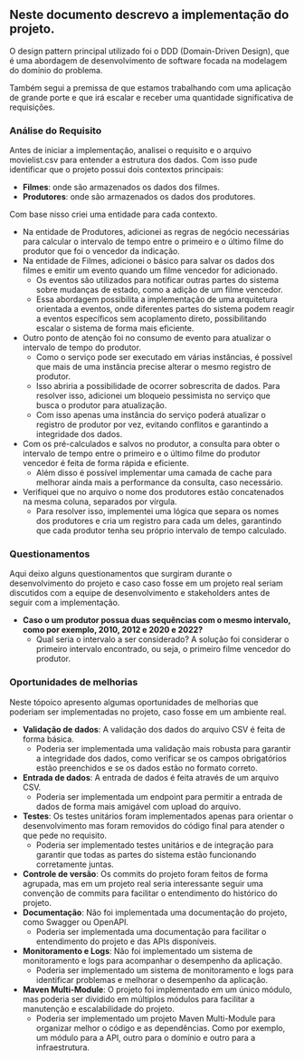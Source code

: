 ## Neste documento descrevo a implementação do projeto.
O design pattern principal utilizado foi o DDD (Domain-Driven Design), 
que é uma abordagem de desenvolvimento de software focada na modelagem do domínio do problema.

Também segui a premissa de que estamos trabalhando com uma aplicação de grande porte e que irá escalar e receber uma quantidade significativa de requisições.


### Análise do Requisito
Antes de iniciar a implementação, analisei o requisito e o arquivo movielist.csv para entender a estrutura dos dados.
Com isso pude identificar que o projeto possui dois contextos principais:
- **Filmes**: onde são armazenados os dados dos filmes.
- **Produtores**: onde são armazenados os dados dos produtores.

Com base nisso criei uma entidade para cada contexto.
* Na entidade de Produtores, adicionei as regras de negócio necessárias para calcular o intervalo de tempo entre o primeiro e o último filme do produtor que foi o vencedor da indicação.
* Na entidade de Filmes, adicionei o básico para salvar os dados dos filmes e emitir um evento quando um filme vencedor for adicionado.
  * Os eventos são utilizados para notificar outras partes do sistema sobre mudanças de estado, como a adição de um filme vencedor.
  * Essa abordagem possibilita a implementação de uma arquitetura orientada a eventos, onde diferentes partes do sistema podem reagir a eventos específicos sem acoplamento direto,
  possibilitando escalar o sistema de forma mais eficiente.
* Outro ponto de atenção foi no consumo de evento para atualizar o intervalo de tempo do produtor. 
  * Como o serviço pode ser executado em várias instâncias, é possível que mais de uma instância precise alterar o mesmo registro de produtor.
  * Isso abriria a possibilidade de ocorrer sobrescrita de dados. Para resolver isso, adicionei um bloqueio pessimista no serviço que busca o produtor para atualização. 
  * Com isso apenas uma instância do serviço poderá atualizar o registro de produtor por vez, evitando conflitos e garantindo a integridade dos dados.
* Com os pré-calculados e salvos no produtor, a consulta para obter o intervalo de tempo entre o primeiro e o último filme do produtor vencedor é feita de forma rápida e eficiente.
  * Além disso é possível implementar uma camada de cache para melhorar ainda mais a performance da consulta, caso necessário.
* Verifiquei que no arquivo o nome dos produtores estão concatenados na mesma coluna, separados por vírgula.
  * Para resolver isso, implementei uma lógica que separa os nomes dos produtores e cria um registro para cada um deles, garantindo que cada produtor tenha seu próprio intervalo de tempo calculado.

### Questionamentos
Aqui deixo alguns questionamentos que surgiram durante o desenvolvimento do projeto
e caso caso fosse em um projeto real seriam discutidos com a equipe de desenvolvimento e stakeholders antes de seguir com a implementação.
* **Caso o um produtor possua duas sequências com o mesmo intervalo, como por exemplo, 2010, 2012 e 2020 e 2022?**
  * Qual seria o intervalo a ser considerado? A solução foi considerar o primeiro intervalo encontrado, ou seja, o primeiro filme vencedor do produtor.

### Oportunidades de melhorias
Neste tópoico apresento algumas oportunidades de melhorias que poderiam ser implementadas no projeto, caso fosse em um ambiente real.

* **Validação de dados**: A validação dos dados do arquivo CSV é feita de forma básica. 
  * Poderia ser implementada uma validação mais robusta para garantir a integridade dos dados, como verificar se os campos obrigatórios estão preenchidos e se os dados estão no formato correto.
* **Entrada de dados**: A entrada de dados é feita através de um arquivo CSV. 
  * Poderia ser implementada um endpoint para permitir a entrada de dados de forma mais amigável com upload do arquivo.
* **Testes**: Os testes unitários foram implementados apenas para orientar o desenvolvimento mas foram removidos do código final para atender o que pede no requisito.
  * Poderia ser implementado testes unitários e de integração para garantir que todas as partes do sistema estão funcionando corretamente juntas.
* **Controle de versão**: Os commits do projeto foram feitos de forma agrupada, mas em um projeto real seria interessante seguir uma convenção de commits para facilitar o entendimento do histórico do projeto.
* **Documentação**: Não foi implementada uma documentação do projeto, como Swagger ou OpenAPI.
  * Poderia ser implementada uma documentação para facilitar o entendimento do projeto e das APIs disponíveis.
* **Monitoramento e Logs**: Não foi implementado um sistema de monitoramento e logs para acompanhar o desempenho da aplicação.
  * Poderia ser implementado um sistema de monitoramento e logs para identificar problemas e melhorar o desempenho da aplicação.
* **Maven Multi-Module**: O projeto foi implementado em um único módulo, mas poderia ser dividido em múltiplos módulos para facilitar a manutenção e escalabilidade do projeto.
  * Poderia ser implementado um projeto Maven Multi-Module para organizar melhor o código e as dependências. Como por exemplo, um módulo para a API, outro para o domínio e outro para a infraestrutura.